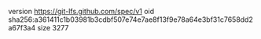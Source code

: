 version https://git-lfs.github.com/spec/v1
oid sha256:a361411c1b03981b3cdbf507e74e7ae8f13f9e78a64e3bf31c7658dd2a67f3a4
size 3277
